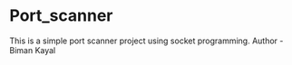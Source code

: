 # Port_scanner
This is a simple port scanner project using socket programming.
Author - Biman Kayal
